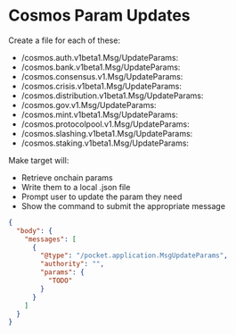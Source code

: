 # Cosmos Param Updates

Create a file for each of these:

- /cosmos.auth.v1beta1.Msg/UpdateParams:
- /cosmos.bank.v1beta1.Msg/UpdateParams:
- /cosmos.consensus.v1.Msg/UpdateParams:
- /cosmos.crisis.v1beta1.Msg/UpdateParams:
- /cosmos.distribution.v1beta1.Msg/UpdateParams:
- /cosmos.gov.v1.Msg/UpdateParams:
- /cosmos.mint.v1beta1.Msg/UpdateParams:
- /cosmos.protocolpool.v1.Msg/UpdateParams:
- /cosmos.slashing.v1beta1.Msg/UpdateParams:
- /cosmos.staking.v1beta1.Msg/UpdateParams:

Make target will:

- Retrieve onchain params
- Write them to a local .json file
- Prompt user to update the param they need
- Show the command to submit the appropriate message

```json
{
  "body": {
    "messages": [
      {
        "@type": "/pocket.application.MsgUpdateParams",
        "authority": "",
        "params": {
          "TODO"
        }
      }
    ]
  }
}
```
